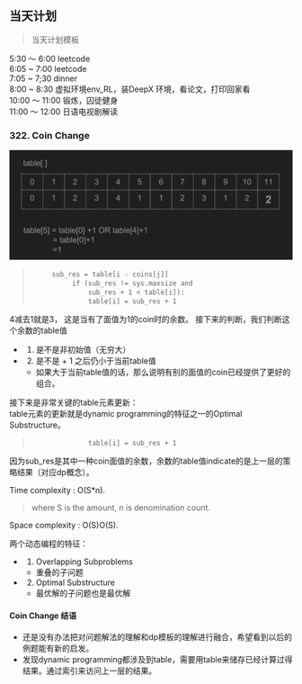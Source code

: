 ## 当天计划

> 当天计划模板


5:30 ～ 6:00 leetcode   
6:05 ~ 7:00 leetcode  
7:05 ~ 7;30 dinner  
8:00 ~ 8:30 虚拟环境env_RL，装DeepX 环境，看论文，打印回家看  
10:00 ～ 11:00 锻炼，囚徒健身  
11:00 ～ 12:00 日语电视剧解读   


### 322. Coin Change
![](coin_change_dp.png)

 >          sub_res = table[i - coins[j]]   
 >               if (sub_res != sys.maxsize and   
 >                   sub_res + 1 < table[i]):   
 >                   table[i] = sub_res + 1  
 4减去1就是3， 这是当有了面值为1的coin时的余数。 接下来的判断，我们判断这个余数的table值  
 *  1. 是不是非初始值（无穷大）
 *  2. 是不是 + 1 之后仍小于当前table值
    *  如果大于当前table值的话，那么说明有别的面值的coin已经提供了更好的组合。

接下来是非常关键的table元素更新：  
table元素的更新就是dynamic programming的特征之一的Optimal Substructure。  
>                   table[i] = sub_res + 1 
 因为sub_res是其中一种coin面值的余数，余数的table值indicate的是上一层的策略结果（对应dp概念）。  

Time complexity : O(S*n).   
 > where S is the amount, n is denomination count.   
 
Space complexity : O(S)O(S).

两个动态编程的特征：
 * 1. Overlapping Subproblems
   * 重叠的子问题
 * 2. Optimal Substructure
   * 最优解的子问题也是最优解

#### Coin Change 结语
* 还是没有办法把对问题解法的理解和dp模板的理解进行融合，希望看到以后的例题能有新的启发。  
* 发现dynamic programming都涉及到table，需要用table来储存已经计算过得结果。通过索引来访问上一层的结果。




